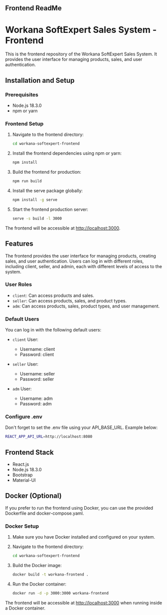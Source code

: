 ## Frontend ReadMe

# Workana SoftExpert Sales System - Frontend

This is the frontend repository of the Workana SoftExpert Sales System. It provides the user interface for managing products, sales, and user authentication.

## Installation and Setup

### Prerequisites

- Node.js 18.3.0
- npm or yarn

### Frontend Setup

1. Navigate to the frontend directory:
   ```bash
   cd workana-softexpert-frontend
   ```

2. Install the frontend dependencies using npm or yarn:
   ```bash
   npm install
   ```

3. Build the frontend for production:
   ```bash
   npm run build
   ```

4. Install the serve package globally:
   ```bash
   npm install -g serve
   ```

5. Start the frontend production server:
   ```bash
   serve -s build -l 3000
   ```

The frontend will be accessible at [http://localhost:3000](http://localhost:3000).

## Features

The frontend provides the user interface for managing products, creating sales, and user authentication. Users can log in with different roles, including client, seller, and admin, each with different levels of access to the system.

### User Roles

- `client`: Can access products and sales.
- `seller`: Can access products, sales, and product types.
- `adm`: Can access products, sales, product types, and user management.

### Default Users

You can log in with the following default users:

- `client` User:
   - Username: client
   - Password: client

- `seller` User:
   - Username: seller
   - Password: seller

- `adm` User:
   - Username: adm
   - Password: adm

### Configure .env

Don't forget to set the .env file using your API_BASE_URL. Example below:

```bash
REACT_APP_API_URL=http://localhost:8080
```

## Frontend Stack

- React.js
- Node.js 18.3.0
- Bootstrap
- Material-UI

## Docker (Optional)

If you prefer to run the frontend using Docker, you can use the provided Dockerfile and docker-compose.yaml.

### Docker Setup

1. Make sure you have Docker installed and configured on your system.

2. Navigate to the frontend directory:
   ```bash
   cd workana-softexpert-frontend
   ```

3. Build the Docker image:
   ```bash
   docker build -t workana-frontend .
   ```

4. Run the Docker container:
   ```bash
   docker run -d -p 3000:3000 workana-frontend
   ```

The frontend will be accessible at [http://localhost:3000](http://localhost:3000) when running inside a Docker container.